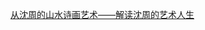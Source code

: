 [从沈周的山水诗画艺术——解读沈周的艺术人生](https://github.com/tinygan/ShenZhou/blob/master/%E4%BB%8E%E6%B2%88%E5%91%A8%E7%9A%84%E5%B1%B1%E6%B0%B4%E8%AF%97%E7%94%BB%E8%89%BA%E6%9C%AF%E2%80%94%E2%80%94%E8%A7%A3%E8%AF%BB%E6%B2%88%E5%91%A8%E7%9A%84%E8%89%BA%E6%9C%AF%E4%BA%BA%E7%94%9F.md)
